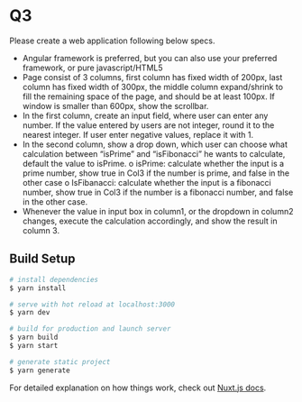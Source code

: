 # Q3
Please create a web application following below specs.
-	Angular framework is preferred, but you can also use your preferred framework, or pure javascript/HTML5
-	Page consist of 3 columns, first column has fixed width of 200px, last column has fixed width of 300px, the middle column expand/shrink to fill the remaining space of the page, and should be at least 100px. If window is smaller than 600px, show the scrollbar.
-	In the first column, create an input field, where user can enter any number. If the value entered by users are not integer, round it to the nearest integer. If user enter negative values, replace it with 1.
-	In the second column, show a drop down, which user can choose what calculation between “isPrime” and “isFibonacci”  he wants to calculate, default the value to isPrime. 
o	isPrime: calculate whether the input is a prime number, show true in Col3 if the number is prime, and false in the other case
o	IsFibanacci: calculate whether the input is a fibonacci number, show true in Col3 if the number is a fibonacci number, and false in the other case.
-	Whenever the value in input box in column1, or the dropdown in column2 changes, execute the calculation accordingly, and show the result in column 3.

## Build Setup

```bash
# install dependencies
$ yarn install

# serve with hot reload at localhost:3000
$ yarn dev

# build for production and launch server
$ yarn build
$ yarn start

# generate static project
$ yarn generate
```

For detailed explanation on how things work, check out [Nuxt.js docs](https://nuxtjs.org).
